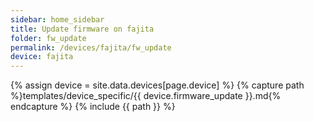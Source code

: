 ```yaml
---
sidebar: home_sidebar
title: Update firmware on fajita
folder: fw_update
permalink: /devices/fajita/fw_update
device: fajita
---
```

{% assign device = site.data.devices[page.device] %}
{% capture path %}templates/device_specific/{{ device.firmware_update }}.md{% endcapture %}
{% include {{ path }} %}
